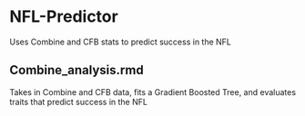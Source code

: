 # NFL-Predictor
Uses Combine and CFB stats to predict success in the NFL

## Combine_analysis.rmd
Takes in Combine and CFB data, fits a Gradient Boosted Tree, and evaluates traits that predict success in the NFL
